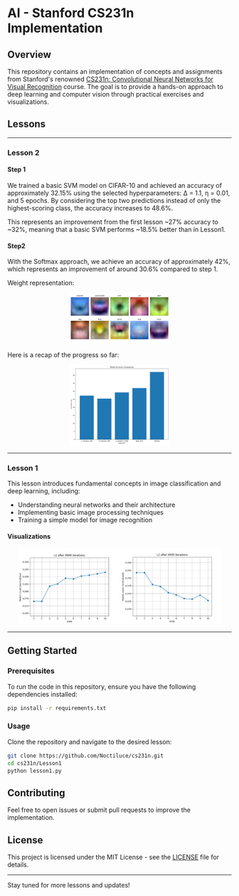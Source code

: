 # AI - Stanford CS231n Implementation

## Overview

This repository contains an implementation of concepts and assignments from Stanford's renowned [CS231n: Convolutional Neural Networks for Visual Recognition](https://cs231n.github.io/) course. The goal is to provide a hands-on approach to deep learning and computer vision through practical exercises and visualizations.

## Lessons

---
### Lesson 2
#### Step 1

We trained a basic SVM model on CIFAR-10 and achieved an accuracy of approximately 32.15% using the selected hyperparameters: Δ = 1.1, η = 0.01, and 5 epochs.
By considering the top two predictions instead of only the highest-scoring class, the accuracy increases to 48.6%.


This represents an improvement from the first lesson ~27% accuracy to ~32%, meaning that a basic SVM performs ~18.5% better than in Lesson1.


#### Step2

With the Softmax approach, we achieve an accuracy of approximately 42%, which represents an improvement of around 30.6% compared to step 1.


Weight representation:
<p align="center">
    <img src="/Lesson2/weight_representation.png" alt="weight_representation" width="45%" />
</p>

Here is a recap of the progress so far:
<p align="center">
    <img src="/Lesson2/progress_lesson2.png" alt="progress_lesson2" width="45%" />
</p>

---
### Lesson 1

This lesson introduces fundamental concepts in image classification and deep learning, including:
- Understanding neural networks and their architecture
- Implementing basic image processing techniques
- Training a simple model for image recognition

#### Visualizations

<p align="center">
    <img src="/Lesson1/L1.png" alt="Lesson 1 Visualization 1" width="45%" />
    <img src="/Lesson1/L2.png" alt="Lesson 1 Visualization 2" width="45%" />
</p>

---
## Getting Started

### Prerequisites
To run the code in this repository, ensure you have the following dependencies installed:

````bash
pip install -r requirements.txt
````

### Usage
Clone the repository and navigate to the desired lesson:

````bash
git clone https://github.com/Noctiluce/cs231n.git
cd cs231n/Lesson1
python lesson1.py
````

## Contributing
Feel free to open issues or submit pull requests to improve the implementation.

## License
This project is licensed under the MIT License - see the [LICENSE](LICENSE) file for details.

---

Stay tuned for more lessons and updates!

